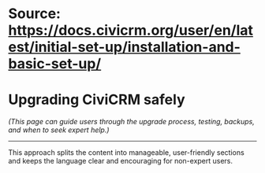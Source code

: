 # Source: https://docs.civicrm.org/user/en/latest/initial-set-up/installation-and-basic-set-up/

# Upgrading CiviCRM safely

*(This page can guide users through the upgrade process, testing, backups, and when to seek expert help.)*

---

This approach splits the content into manageable, user-friendly sections and keeps the language clear and encouraging for non-expert users.
